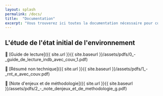```yaml
---
layout: splash
permalink: /docs/
title:  "Documentation"
excerpt: "Vous trouverez ici toutes la documentation nécessaire pour connaître le projet."
---
```


## L'étude de l'état initial de l'environnement

📄 [Guide de lecture]({{ site.url }}{{ site.baseurl }}/assets/pdfs/0_-_guide_de_lecture_indb_avec_couv_1.pdf)

📄 [Résumé non technique]({{ site.url }}{{ site.baseurl }}/assets/pdfs/1_-_rnt_e_avec_couv.pdf)

📄 [Note d'enjeux et de méthodologie]({{ site.url }}{{ site.baseurl }}/assets/pdfs/2_-_note_denjeux_et_de_methodologie_g.pdf)
